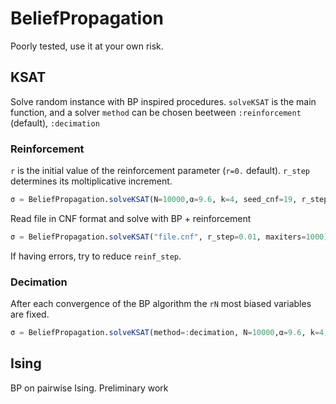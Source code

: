 # BeliefPropagation
Poorly tested, use it at your own risk.

## KSAT
Solve random instance with BP inspired procedures.
`solveKSAT` is the main function, and a solver `method` can be chosen
beetween `:reinforcement` (default),  `:decimation`
### Reinforcement
`r` is the initial value of the reinforcement parameter (`r=0.` default).
`r_step` determines its moltiplicative increment.
```julia
σ = BeliefPropagation.solveKSAT(N=10000,α=9.6, k=4, seed_cnf=19, r_step=0.0002, maxiters=1000);
```

Read file in CNF format and solve with BP + reinforcement
```julia
σ = BeliefPropagation.solveKSAT("file.cnf", r_step=0.01, maxiters=1000);
```

If having errors, try to reduce `reinf_step`.

### Decimation
After each convergence of the BP algorithm the `rN` most biased variables are fixed.
```julia
σ = BeliefPropagation.solveKSAT(method=:decimation, N=10000,α=9.6, k=4, seed_cnf=19, r=0.02, maxiters=1000);
```
## Ising

BP on pairwise Ising. Preliminary work
